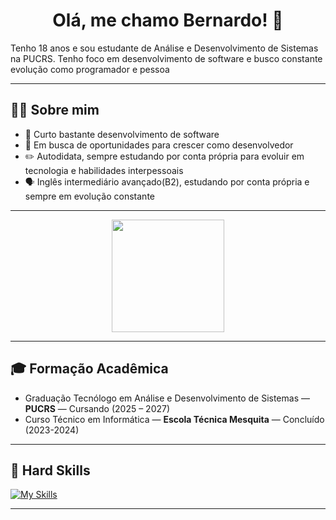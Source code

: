 <h1 align="center">Olá, me chamo Bernardo! 👋</h1>

<p>Tenho 18 anos e sou estudante de Análise e Desenvolvimento de Sistemas na PUCRS. Tenho foco em desenvolvimento de software e busco constante evolução como programador e pessoa</p>

---

## 👨‍💻 Sobre mim
- 🚀 Curto bastante desenvolvimento de software
- 🎯 Em busca de oportunidades para crescer como desenvolvedor
- ✏️ Autodidata, sempre estudando por conta própria para evoluir em tecnologia e habilidades interpessoais
- 🗣️ Inglês intermediário avançado(B2), estudando por conta própria e sempre em evolução constante

---
<div align="center">
  <img height="180em" src="https://github-readme-stats.vercel.app/api/top-langs/?username=besinhorelli&layout=compact&langs_count=10&theme=dark"/>
</div>

---
## 🎓 Formação Acadêmica
- Graduação Tecnólogo em Análise e Desenvolvimento de Sistemas — **PUCRS** — Cursando (2025 – 2027)
- Curso Técnico em Informática — **Escola Técnica Mesquita** — Concluído (2023-2024)
---
## 🚀 Hard Skills
[![My Skills](https://skillicons.dev/icons?i=java,spring,mysql,c,flutter,dart,python,html,css,js)](https://skillicons.dev)

---
